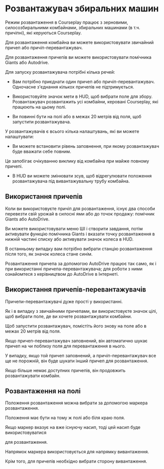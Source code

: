 # Розвантажувач збиральних машин

  
  
Режим розвантаження в Courseplay працює з зерновими, силосозбиральними комбайнами, збиральних машинами (в т.ч. причіпні), які керуються Courseplay.  
  
Для розвантаження комбайна ви можете використовувати звичайний причеп або причіп-перевантажувач.  
  
Для розвантаження причепів ви можете використовувати помічника Giants або Autodrive.  
  
Для запуску розвантажувача потрібні кілька речей:  
  
    
- Вам потрібно приєднати один причеп або причіп-перевантажувач. Одночасне з'єднання кількох причепів не підтримується.  
  
    
- Використовуйте значок мети в HUD, щоб вибрати поле для збору. Розвантажувач розвантажить усі комбайни, керовані Courseplay, які працюють на цьому полі.  
  
    
- Ви повинні бути на полі або в межах 20 метрів від поля, щоб запустити розвантажувача.  
  
  
  
У розвантажувачів є всього кілька налаштувань, які ви можете налаштувати:  
  
    
- Ви можете встановити рівень заповнення, при якому розвантажувач буде вважати себе повним.  
  
Це запобігає очікуванню виклику від комбайна при майже повному причепі.  
  
    
- В HUD ви можете змінювати зсув, щоб відрегулювати положення розвантажувача під вивантажувальну трубу комбайна.  
  


## Використання причепів

  
  
Коли ви використовуєте причіп для розвантаження, існує два способи перевезти свій урожай в силосні ями або до точок продажу: помічник Giants або AutoDrive.  
  
Ви можете використовувати меню ШІ і створити завдання, потім активувати функцію помічника Giants і вказати точку розвантаження в нижній частині списку або активувати значок колеса в HUD.  
  
В останньому випадку вам потрібно вибрати станцію розвантаження після того, як значок колеса стане синім.  
  
  
  
Розвантаження причепа за допомогою AutoDrive працює так само, як і при використанні причепа-перевантажувача; для роботи з ними ознайомтеся з керівництвом до AutoDrive в Інтернеті.  
  


## Використання причепів-перевантажувачів

  
  
Причепи-перевантажувачі дуже прості у використанні.  
  
Як і в випадку з звичайними причепами, ви використовуєте значок цілі, щоб вибрати поле, де ви хочете розвантажувати комбайни.  
  
Щоб запустити розвантажувач, помістіть його знову на поле або в межах 20 метрів від поля.  
  
Якщо причеп-перевантажувач заповнений, він автоматично шукає причеп на чи поблизу поля для перевантаження в нього.  
  
У випадку, якщо той причеп заповнений, а причіп-перевантажувач все ще не порожній, він буде шукати інший причеп для розвантаження.  
  
Якщо більше немає доступних причепів, він продовжить розвантажувати комбайн.  
  


## Розвантаження на полі

  
  
Положення розвантаження можна вибрати за допомогою маркера розвантаження.  
  
Положення має бути на тому ж полі або біля краю поля.  
  
Якщо маркер вказує на вже існуючу насип, тоді цей насип буде використовуватися   
  
для розвантаження.  
  
Напрямок маркера використовується для напрямку вивантаження.  
  
Крім того, для причепів необхідно вибрати сторону вивантаження.  
  


